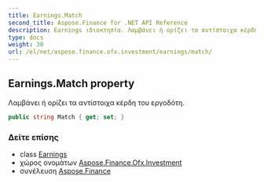 ```yaml
---
title: Earnings.Match
second_title: Aspose.Finance for .NET API Reference
description: Earnings ιδιοκτησία. Λαμβάνει ή ορίζει τα αντίστοιχα κέρδη του εργοδότη.
type: docs
weight: 30
url: /el/net/aspose.finance.ofx.investment/earnings/match/
---
```

## Earnings.Match property

Λαμβάνει ή ορίζει τα αντίστοιχα κέρδη του εργοδότη.

```csharp
public string Match { get; set; }
```

### Δείτε επίσης

* class [Earnings](../)
* χώρος ονομάτων [Aspose.Finance.Ofx.Investment](../../earnings/)
* συνέλευση [Aspose.Finance](../../../)


